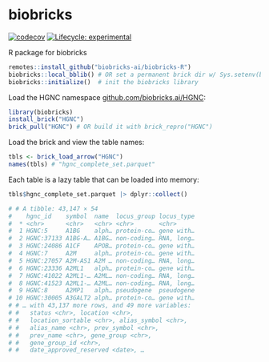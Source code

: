 # biobricks
<!-- badges: start -->
[![codecov](https://codecov.io/gh/biobricks-ai/biobricks-r/branch/main/graph/badge.svg?token=J041MF0JKG)](https://codecov.io/gh/biobricks-ai/biobricks-r)
[![Lifecycle: experimental](https://img.shields.io/badge/lifecycle-experimental-orange.svg)](https://lifecycle.r-lib.org/articles/stages.html#experimental)
<!-- badges: end -->
R package for biobricks

```R
remotes::install_github("biobricks-ai/biobricks-R")
biobricks::local_bblib() # OR set a permanent brick dir w/ Sys.setenv(bblib=...) 
biobricks::initialize()  # init the biobricks library
```

Load the HGNC namespace [github.com/biobricks.ai/HGNC](https://github.com/biobricks.ai/HGNC):
```R
library(biobricks)
install_brick("HGNC")
brick_pull("HGNC") # OR build it with brick_repro("HGNC")
```

Load the brick and view the table names:  
```R
tbls <- brick_load_arrow("HGNC")
names(tbls) # "hgnc_complete_set.parquet"
```

Each table is a lazy table that can be loaded into memory:
```R
tbls$hgnc_complete_set.parquet |> dplyr::collect()

# # A tibble: 43,147 × 54
#    hgnc_id    symbol  name  locus_group locus_type
#  * <chr>      <chr>   <chr> <chr>       <chr>     
#  1 HGNC:5     A1BG    alph… protein-co… gene with…
#  2 HGNC:37133 A1BG-A… A1BG… non-coding… RNA, long…
#  3 HGNC:24086 A1CF    APOB… protein-co… gene with…
#  4 HGNC:7     A2M     alph… protein-co… gene with…
#  5 HGNC:27057 A2M-AS1 A2M … non-coding… RNA, long…
#  6 HGNC:23336 A2ML1   alph… protein-co… gene with…
#  7 HGNC:41022 A2ML1-… A2ML… non-coding… RNA, long…
#  8 HGNC:41523 A2ML1-… A2ML… non-coding… RNA, long…
#  9 HGNC:8     A2MP1   alph… pseudogene  pseudogene
# 10 HGNC:30005 A3GALT2 alph… protein-co… gene with…
# # … with 43,137 more rows, and 49 more variables:
# #   status <chr>, location <chr>,
# #   location_sortable <chr>, alias_symbol <chr>,
# #   alias_name <chr>, prev_symbol <chr>,
# #   prev_name <chr>, gene_group <chr>,
# #   gene_group_id <chr>,
# #   date_approved_reserved <date>, …
```
